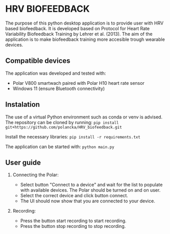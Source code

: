 # HRV BIOFEEDBACK

The purpose of this python desktop application is to provide user with HRV based biofeedback. It is developed based on Protocol for Heart Rate Variability Biofeedback Training by Lehrer et al. (2013). The aim of the application is to make biofeedback training more accesible trough wearable devices. 

## Compatible devices
The application was developed and tested with:
- Polar V800 smartwach paired with Polar H10 heart rate sensor
- Windows 11 (ensure Bluetooth connectivity)

## Instalation
The use of a virtual Python environment such as conda or venv is advised. 
The repository can be cloned by running: 
`pip install git+https://github.com/polancka/HRV_biofeedback.git`

Install the necessary libraries: 
`pip install -r requirements.txt`

The application can be started with:
`python main.py`

## User guide
1. Connecting the Polar: 
   - Select button "Connect to a device" and wait for the list to populate with available devices. The Polar should be turned on and on user. 
   - Select the correct device and click button connect.
   - The UI should now show that you are connected to your device.

2. Recording: 
   - Press the button start recording to start recording.
   - Press the button stop recording to stop recording. 

